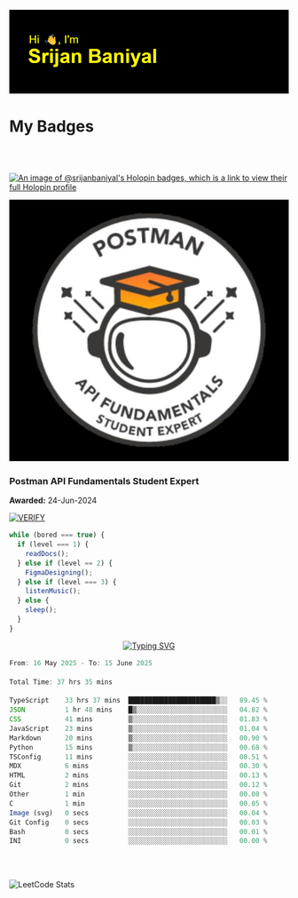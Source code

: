 ![Header](./header.png)

# My Badges

<Br />
<Br />

[![An image of @srijanbaniyal's Holopin badges, which is a link to view their full Holopin profile](https://holopin.me/srijanbaniyal)](https://holopin.io/@srijanbaniyal)

[![Postman API Fundamentals Student Expert](/Postman.jpeg)](https://api.badgr.io/public/assertions/r9BLLy0oTfKJBbkGuDI1zA)

### Postman API Fundamentals Student Expert

**Awarded:** 24-Jun-2024

[![VERIFY](https://img.shields.io/badge/VERIFY-blue)](https://badgecheck.io?url=https%3A%2F%2Fapi.badgr.io%2Fpublic%2Fassertions%2Fr9BLLy0oTfKJBbkGuDI1zA)

```javascript
while (bored === true) {
  if (level === 1) {
    readDocs();
  } else if (level == 2) {
    FigmaDesigning();
  } else if (level === 3) {
    listenMusic();
  } else {
    sleep();
  }
}
```

<p align="center">
  <a href="https://git.io/typing-svg"><img src="https://readme-typing-svg.demolab.com?font=Tilt+Prism&size=30&pause=1000&color=0FF75B&center=true&vCenter=true&width=800&height=80&lines=Time+spent+on+various+Programming+languages" alt="Typing SVG" /></a>
</p>

<!--START_SECTION:waka-->

```TypeScript
From: 16 May 2025 - To: 15 June 2025

Total Time: 37 hrs 35 mins

TypeScript    33 hrs 37 mins  ██████████████████████▒░░   89.45 %
JSON          1 hr 48 mins    █▒░░░░░░░░░░░░░░░░░░░░░░░   04.82 %
CSS           41 mins         ▒░░░░░░░░░░░░░░░░░░░░░░░░   01.83 %
JavaScript    23 mins         ▒░░░░░░░░░░░░░░░░░░░░░░░░   01.04 %
Markdown      20 mins         ▒░░░░░░░░░░░░░░░░░░░░░░░░   00.90 %
Python        15 mins         ▒░░░░░░░░░░░░░░░░░░░░░░░░   00.68 %
TSConfig      11 mins         ░░░░░░░░░░░░░░░░░░░░░░░░░   00.51 %
MDX           6 mins          ░░░░░░░░░░░░░░░░░░░░░░░░░   00.30 %
HTML          2 mins          ░░░░░░░░░░░░░░░░░░░░░░░░░   00.13 %
Git           2 mins          ░░░░░░░░░░░░░░░░░░░░░░░░░   00.12 %
Other         1 min           ░░░░░░░░░░░░░░░░░░░░░░░░░   00.08 %
C             1 min           ░░░░░░░░░░░░░░░░░░░░░░░░░   00.05 %
Image (svg)   0 secs          ░░░░░░░░░░░░░░░░░░░░░░░░░   00.04 %
Git Config    0 secs          ░░░░░░░░░░░░░░░░░░░░░░░░░   00.03 %
Bash          0 secs          ░░░░░░░░░░░░░░░░░░░░░░░░░   00.01 %
INI           0 secs          ░░░░░░░░░░░░░░░░░░░░░░░░░   00.00 %
```

<!--END_SECTION:waka-->

<Br />
<Br />

![LeetCode Stats](https://leetcard.jacoblin.cool/Srijan-Baniyal?theme=dark&font=Rasa&ext=contest)
